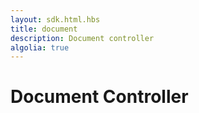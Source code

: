 ```yaml
---
layout: sdk.html.hbs
title: document
description: Document controller
algolia: true
---
```



# Document Controller
